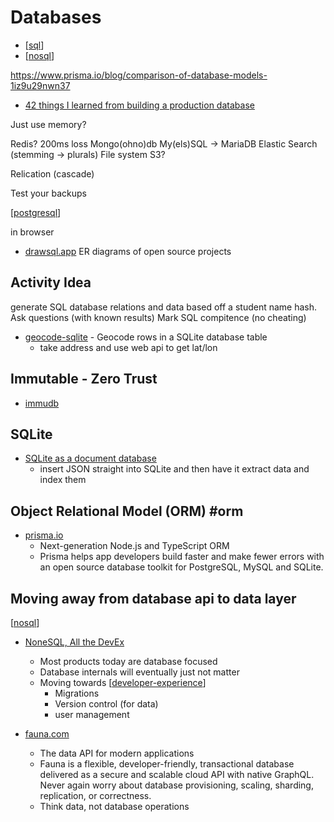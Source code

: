 Databases
=========

* [[sql]]
* [[nosql]]

https://www.prisma.io/blog/comparison-of-database-models-1iz9u29nwn37

* [42 things I learned from building a production database](https://maheshba.bitbucket.io/blog/2021/10/19/42Things.html)

Just use memory?

Redis?
200ms loss
Mongo(ohno)db
My(els)SQL -> MariaDB
Elastic Search (stemming -> plurals)
File system
S3?

Relication (cascade)

Test your backups

[[postgresql]]

in browser

* [drawsql.app](https://drawsql.app/templates) ER diagrams of open source projects

Activity Idea
-------------

generate SQL database relations and data based off a student name hash.
Ask questions (with known results)
Mark SQL compitence (no cheating)

* [geocode-sqlite](https://github.com/eyeseast/geocode-sqlite) - Geocode rows in a SQLite database table
    * take address and use web api to get lat/lon

Immutable - Zero Trust
----------------------

* [immudb](https://github.com/codenotary/immudb)



SQLite
------

* [SQLite as a document database](https://dgl.cx/2020/06/sqlite-json-support)
    * insert JSON straight into SQLite and then have it extract data and index them

Object Relational Model (ORM) #orm
-----------------------

* [prisma.io](https://www.prisma.io/)
    * Next-generation Node.js and TypeScript ORM
    * Prisma helps app developers build faster and make fewer errors with an open source database toolkit for PostgreSQL, MySQL and SQLite.

Moving away from database api to data layer
-------------------------------------------

[[nosql]]

* [NoneSQL, All the DevEx](https://planetscale.com/blog/nonesql-all-the-devex)
    * Most products today are database focused
    * Database internals will eventually just not matter
    * Moving towards [[developer-experience]]
        * Migrations
        * Version control (for data)
        * user management

* [fauna.com](https://fauna.com/)
    * The data API for modern applications
    * Fauna is a flexible, developer-friendly, transactional database delivered as a secure and scalable cloud API with native GraphQL. Never again worry about database provisioning, scaling, sharding, replication, or correctness.
    * Think data, not database operations

[//begin]: # "Autogenerated link references for markdown compatibility"
[sql]: sql.md "sql"
[nosql]: nosql.md "nosql"
[postgresql]: postgresql.md "PostgreSQL"
[developer-experience]: developer-experience.md "Developer Experience"
[//end]: # "Autogenerated link references"
